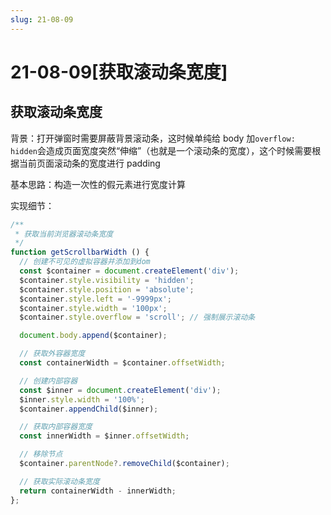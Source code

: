 ```yaml
---
slug: 21-08-09
---
```


# 21-08-09[获取滚动条宽度]

## 获取滚动条宽度

背景：打开弹窗时需要屏蔽背景滚动条，这时候单纯给 body 加`overflow: hidden`会造成页面宽度突然“伸缩”（也就是一个滚动条的宽度），这个时候需要根据当前页面滚动条的宽度进行 padding

基本思路：构造一次性的假元素进行宽度计算

实现细节： 

```javascript
/**
 * 获取当前浏览器滚动条宽度
 */
function getScrollbarWidth () {
  // 创建不可见的虚拟容器并添加到dom
  const $container = document.createElement('div');
  $container.style.visibility = 'hidden';
  $container.style.position = 'absolute';
  $container.style.left = '-9999px';
  $container.style.width = '100px';
  $container.style.overflow = 'scroll'; // 强制展示滚动条

  document.body.append($container);

  // 获取外容器宽度
  const containerWidth = $container.offsetWidth;

  // 创建内部容器
  const $inner = document.createElement('div');
  $inner.style.width = '100%';
  $container.appendChild($inner);

  // 获取内部容器宽度
  const innerWidth = $inner.offsetWidth;

  // 移除节点
  $container.parentNode?.removeChild($container);

  // 获取实际滚动条宽度
  return containerWidth - innerWidth;
};
```
